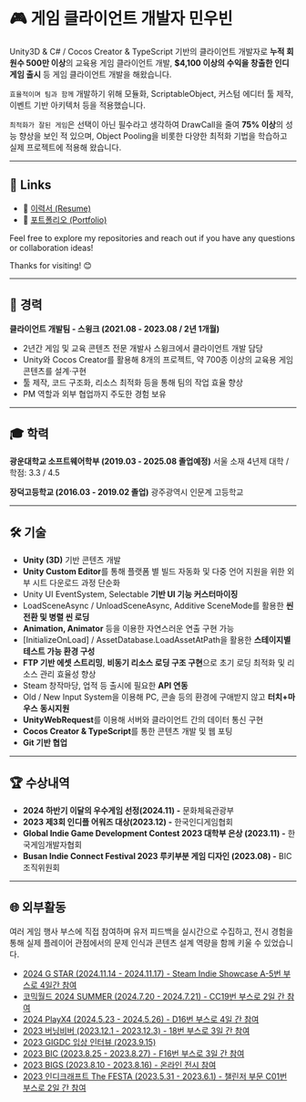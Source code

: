 # 🎮 게임 클라이언트 개발자 민우빈

Unity3D & C# / Cocos Creator & TypeScript 기반의 클라이언트 개발자로 **누적 회원수 500만 이상**의 교육용 게임 클라이언트 개발, **\$4,100 이상의 수익을 창출한 인디 게임 출시** 등 게임 클라이언트 개발을 해왔습니다.

`효율적이며 팀과 함께` 개발하기 위해 모듈화, ScriptableObject, 커스텀 에디터 툴 제작, 이벤트 기반 아키텍처 등을 적용했습니다.

`최적화가 잘된 게임`은 선택이 아닌 필수라고 생각하여 DrawCall을 줄여 **75% 이상**의 성능 향상을 보인 적 있으며, Object Pooling을 비롯한 다양한 최적화 기법을 학습하고 실제 프로젝트에 적용해 왔습니다.

---

## 📌 Links

* 📄 [이력서 (Resume)](https://www.notion.so/1d91e102612780e1bde6d1d12a486c41)
* 📁 [포트폴리오 (Portfolio)](https://www.notion.so/1de1e102612780fb94e0fd953531acc3?pvs=4)

Feel free to explore my repositories and reach out if you have any questions or collaboration ideas!

Thanks for visiting! 😊

---

## 💼 경력

**클라이언트 개발팀 - 스윙크 (2021.08 - 2023.08 / 2년 1개월)**

* 2년간 게임 및 교육 콘텐츠 전문 개발사 스윙크에서 클라이언트 개발 담당
* Unity와 Cocos Creator를 활용해 8개의 프로젝트, 약 700종 이상의 교육용 게임 콘텐츠를 설계·구현
* 툴 제작, 코드 구조화, 리소스 최적화 등을 통해 팀의 작업 효율 향상
* PM 역할과 외부 협업까지 주도한 경험 보유

---

## 🎓 학력

**광운대학교 소프트웨어학부 (2019.03 - 2025.08 졸업예정)**
서울 소재 4년제 대학 / 학점: 3.3 / 4.5

**장덕고등학교 (2016.03 - 2019.02 졸업)**
광주광역시 인문계 고등학교

---

## 🛠 기술

* **Unity (3D)** 기반 콘텐츠 개발
* **Unity Custom Editor**를 통해 플랫폼 별 빌드 자동화 및 다중 언어 지원을 위한 외부 시트 다운로드 과정 단순화
* Unity UI EventSystem, Selectable **기반 UI 기능 커스터마이징**
* LoadSceneAsync / UnloadSceneAsync, Additive SceneMode를 활용한 **씬 전환 및 병렬 씬 로딩**
* **Animation, Animator** 등을 이용한 자연스러운 연출 구현 가능
* \[InitializeOnLoad] / AssetDatabase.LoadAssetAtPath을 활용한 **스테이지별 테스트 가능 환경 구성**
* **FTP 기반 에셋 스트리밍**, **비동기 리소스 로딩 구조 구현**으로 초기 로딩 최적화 및 리소스 관리 효율성 향상
* Steam 창작마당, 업적 등 출시에 필요한 **API 연동**
* Old / New Input System을 이용해 PC, 콘솔 등의 환경에 구애받지 않고 **터치+마우스** **동시지원**
* **UnityWebRequest**를 이용해 서버와 클라이언트 간의 데이터 통신 구현
* **Cocos Creator & TypeScript**를 통한 콘텐츠 개발 및 웹 포팅
* **Git 기반 협업**

---

## 🏆 수상내역

* **2024 하반기 이달의 우수게임 선정(2024.11) -** 문화체육관광부
* **2023 제3회 인디플 어워즈 대상(2023.12) -** 한국인디게임협회
* **Global Indie Game Development Contest 2023 대학부 은상 (2023.11) -** 한국게임개발자협회
* **Busan Indie Connect Festival 2023 루키부분 게임 디자인 (2023.08) -** BIC조직위원회

---

## 🌐 외부활동

여러 게임 행사 부스에 직접 참여하며 유저 피드백을 실시간으로 수집하고, 전시 경험을 통해 실제 플레이어 관점에서의 문제 인식과 콘텐츠 설계 역량을 함께 키울 수 있었습니다.

* [2024 G STAR (2024.11.14 - 2024.11.17) - Steam Indie Showcase A-5번 부스로 4일간 참여](https://youtu.be/6EqRDIGIs3Q?t=1059)
* [코믹월드 2024 SUMMER (2024.7.20 - 2024.7.21) - CC19번 부스로 2일 간 참여](https://x.com/base0official/status/1814492173041389893)
* [2024 PlayX4 (2024.5.23 - 2024.5.26) - D16번 부스로 4일 간 참여](https://www.ftoday.co.kr/news/articleView.html?idxno=321929)
* [2023 버닝비버 (2023.12.1 - 2023.12.3) - 18번 부스로 3일 간 참여](https://youtu.be/gKOVzOofCec?si=MRLBd4o0fCbNsS-R)
* [2023 GIGDC 입상 인터뷰 (2023.9.15)](https://www.thisisgame.com/webzine/nboard/5/?page=4&n=177702)
* [2023 BIC (2023.8.25 - 2023.8.27) - F16번 부스로 3일 간 참여](https://blog.naver.com/bic_fest/223735406249)
* [2023 BIGS (2023.8.10 - 2023.8.16) - 온라인 전시 참여](https://x.com/base0official/status/1690998511633113088)
* [2023 인디크래프트 The FESTA (2023.5.31 - 2023.6.1) - 챌린저 부문 C01번 부스로 2일 간 참여](https://www.snip.or.kr/indiecraft/contents/idcrft-2023.do?schM=view&page=1&viewCount=999&id=16116&schBdcode=2023&schGroupCode=)
